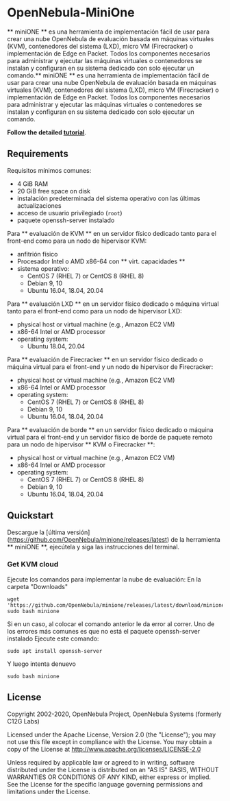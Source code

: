 # OpenNebula-MiniOne

** miniONE ** es una herramienta de implementación fácil de usar para crear una nube OpenNebula de evaluación basada en máquinas virtuales (KVM), contenedores del sistema (LXD), micro VM (Firecracker) o implementación de Edge en Packet. Todos los componentes necesarios para administrar y ejecutar las máquinas virtuales o contenedores se instalan y configuran en su sistema dedicado con solo ejecutar un comando.** miniONE ** es una herramienta de implementación fácil de usar para crear una nube OpenNebula de evaluación basada en máquinas virtuales (KVM), contenedores del sistema (LXD), micro VM (Firecracker) o implementación de Edge en Packet. Todos los componentes necesarios para administrar y ejecutar las máquinas virtuales o contenedores se instalan y configuran en su sistema dedicado con solo ejecutar un comando.

**Follow the detailed [tutorial](https://docs.opennebula.io/minione/)**.

## Requirements

Requisitos mínimos comunes:
- 4 GiB RAM
- 20 GiB free space on disk
- instalación predeterminada del sistema operativo con las últimas actualizaciones
- acceso de usuario privilegiado (`root`)
- paquete openssh-server instalado

Para ** evaluación de KVM ** en un servidor físico dedicado tanto para el front-end como para un nodo de hipervisor KVM:
- anfitrión físico
- Procesador Intel o AMD x86-64 con ** virt. capacidades **
- sistema operativo:
  - CentOS 7 (RHEL 7) or CentOS 8 (RHEL 8)
  - Debian 9, 10
  - Ubuntu 16.04, 18.04, 20.04

Para ** evaluación LXD ** en un servidor físico dedicado o máquina virtual tanto para el front-end como para un nodo de hipervisor LXD:
- physical host or virtual machine (e.g., Amazon EC2 VM)
- x86-64 Intel or AMD processor
- operating system:
  - Ubuntu 18.04, 20.04

Para ** evaluación de Firecracker ** en un servidor físico dedicado o máquina virtual para el front-end y un nodo de hipervisor de Firecracker:
- physical host or virtual machine (e.g., Amazon EC2 VM)
- x86-64 Intel or AMD processor
- operating system:
  - CentOS 7 (RHEL 7) or CentOS 8 (RHEL 8)
  - Debian 9, 10
  - Ubuntu 16.04, 18.04, 20.04

Para ** evaluación de borde ** en un servidor físico dedicado o máquina virtual para el front-end y un servidor físico de borde de paquete remoto para un nodo de hipervisor ** KVM o Firecracker **:

- physical host or virtual machine (e.g., Amazon EC2 VM)
- x86-64 Intel or AMD processor
- operating system:
  - CentOS 7 (RHEL 7) or CentOS 8 (RHEL 8)
  - Debian 9, 10
  - Ubuntu 16.04, 18.04, 20.04

## Quickstart


Descargue la [última versión] (https://github.com/OpenNebula/minione/releases/latest) de la herramienta ** miniONE **, ejecútela y siga las instrucciones del terminal.
### Get KVM cloud

Ejecute los comandos para implementar la nube de evaluación:
En la carpeta "Downloads"

```
wget 'https://github.com/OpenNebula/minione/releases/latest/download/minione'
sudo bash minione
```
Si en un caso, al colocar el comando anterior le da error al correr.
Uno de los errores más comunes es que no está el paquete openssh-server instalado
Ejecute este comando:


```
sudo apt install openssh-server
```

Y luego intenta denuevo

```
sudo bash minione
```


## License

Copyright 2002-2020, OpenNebula Project, OpenNebula Systems (formerly C12G Labs)

Licensed under the Apache License, Version 2.0 (the "License"); you may
not use this file except in compliance with the License. You may obtain
a copy of the License at http://www.apache.org/licenses/LICENSE-2.0

Unless required by applicable law or agreed to in writing, software
distributed under the License is distributed on an "AS IS" BASIS,
WITHOUT WARRANTIES OR CONDITIONS OF ANY KIND, either express or implied.
See the License for the specific language governing permissions and
limitations under the License.
